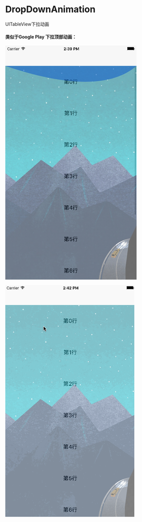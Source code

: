 # DropDownAnimation
UITableView下拉动画

#### 类似于Google Play 下拉顶部动画：
![2](https://github.com/shibiao/DropDownAnimation/blob/master/Simulator%20Screen%20Shot%202017%E5%B9%B44%E6%9C%887%E6%97%A5%20%E4%B8%8B%E5%8D%882.39.10.png)

![1](https://github.com/shibiao/DropDownAnimation/blob/master/22.gif)
